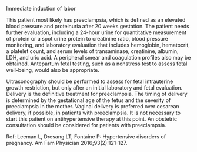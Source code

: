 Immediate induction of labor

This patient most likely has preeclampsia, which is defined as an elevated blood pressure and proteinuria after 20 weeks gestation. The patient needs further evaluation, including a 24-hour urine for quantitative measurement of protein or a spot urine protein to creatinine ratio, blood pressure monitoring, and laboratory evaluation that includes hemoglobin, hematocrit, a platelet count, and serum levels of transaminase, creatinine, albumin, LDH, and uric acid. A peripheral smear and coagulation profiles also may be obtained. Antepartum fetal testing, such as a nonstress test to assess fetal well-being, would also be appropriate.

Ultrasonography should be performed to assess for fetal intrauterine growth restriction, but only after an initial laboratory and fetal evaluation. Delivery is the definitive treatment for preeclampsia. The timing of delivery is determined by the gestational age of the fetus and the severity of preeclampsia in the mother. Vaginal delivery is preferred over cesarean delivery, if possible, in patients with preeclampsia. It is not necessary to start this patient on antihypertensive therapy at this point. An obstetric consultation should be considered for patients with preeclampsia.

Ref: Leeman L, Dresang LT, Fontaine P: Hypertensive disorders of pregnancy.
Am Fam Physician 2016;93(2):121-127.